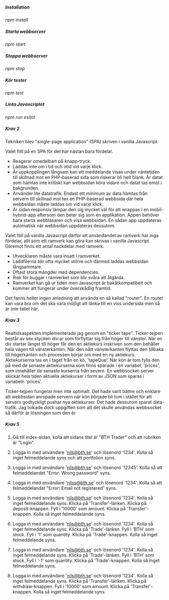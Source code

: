 
##### Installation
*npm install*

##### Starta webbserver
*npm start*

##### Stoppa webbserver
*npm stop*

##### Kör tester
*npm test*

##### Linta Javascriptet
*npm run eslint*


##### Krav 2

Tekniken blev "single-page application" (SPA) skriven i vanilla Javascript.

Valet föll på en SPA för det har nästan bara fördelar.

* Reagerar omedelbart på knapp-tryck.
* Laddas inte om i tid och otid vid varje klick.
* Är uppkopplingen långsam kan ett meddelande visas under väntetiden till
skillnad mot en PHP-baserad sida som riskerar bli helt blank.
Är datat som hämtas inte kritiskt kan webbsidan köra vidare och datat tas emot
i bakgrunden.
* Använder lite datatrafik. Endast ett minimum av data hämtas från servern till
skillnad mot tex en PHP-baserad webbsida där hela webbsidan måste laddas om vid
varje klick.
* Är sidan responsiv lämpar den sig mycket väl för att wrappas i en mobil-hybrid-app
eftersom den beter sig som en applikation.
Appen behöver bara starta webbläsaren och visa webbsidan.
En sådan app uppdateras automatisk när webbsidan uppdateras dessutom.

Valet föll på vanilla Javascript därför att användandet av ramverk har inga fördelar,
allt som ett ramverk kan göra kan skrivas i vanilla Javascript.
Däremot finns ett antal nackdelar med ramverk.

* Utvecklaren måste vara insatt i ramverket.
* Laddfilerna blir ofta mycket större och därmed laddas webbsidan långsammare.
* Oftast stora mängder med dependencies.
* Risk för buggar i ramverket som blir svåra att åtgärda.
* Ramverket kan gå ur tiden men Javascript är bakåtkompatibelt och kommer att
fungerar under överskådlig framtid.

Det fanns heller ingen anledning att använda en så kallad "router".
En router kan vara bra om det ska vara möjligt att länka till en viss
undersida men så är inte fallet här.


##### Krav 3

Realtidsaspekten implementerade jag genom en "ticker tape".
Ticker-tejpen består av sex stycken div:ar som förflyttar sig från höger
till vänster.
När en div startar längst till höger får den en aktiekurs inskriven som
den behåller hela vägen till vänsterkanten.
När den nått vänsterkanten flyttas den tillbaka till högerkanten och
processen börjar om med en ny aktiekurs.
Aktiekurserna tas en i taget från en kö, 'tapeQue'.
När kön är tom fylls den på med de senaste aktiekurserna som finns
sparade i en variabel, 'prices', som innehåller de senaste kurserna från severn.
En webbsocket-server skickar hela tiden aktuella aktiekurser i form av JSON som
sparas i variabeln 'prices'.

Ticker-tejpen fungerar men inte optimalt.
Det hade varit bättre och enklare att webbsidan anropade servern när kön började
bli tom i stället för att servern godtyckligt pushar nya aktiekurser.
Det hade dessutom sparat data-trafik.
Jag tolkade dock uppgiften som att det skulle användas webbsocket så därför
är lösningen som den är.


##### Krav 5

1. Gå till index-sidan, kolla att sidans titel är "BTH Trader" och att rubriken är "Login".

2. Logga in med användare 'nils@bth.se' och lösenord '1234'.
Kolla så inget felmeddelande syns och att portfolion syns.

3. Logga in med användare 'nils@bth.se' och lösenord '12345'.
Kolla så att felmeddelandet "Error: Wrong password" syns.

4. Logga in med användare 'nilss@bth.se' och lösenord '1234'.
Kolla så att felmeddelandet "Error: Email not registered" syns.

5. Logga in med användare 'nils@bth.se' och lösenord '1234'.
Kolla så inget felmeddelande syns.
Klicka på 'Transfer'-länken.
Klicka på deposit-knappen.
Fyll i '10000' som amount.
Klicka på 'Transfer'-knappen.
Kolla så inget felmeddelande syns.

6. Logga in med användare 'nils@bth.se' och lösenord '1234'.
Kolla så inget felmeddelande syns.
Klicka på 'Trade'-länken.
Fyll i 'BTH' som stock.
Fyll i '1' som quantity.
Klicka på 'Trade'-knappen.
Kolla så inget felmeddelande syns.

7. Logga in med användare 'nils@bth.se' och lösenord '1234'.
Kolla så inget felmeddelande syns.
Klicka på 'Trade'-länken.
Fyll i 'BTH' som stock.
Fyll i '-1' som quantity.
Klicka på 'Trade'-knappen.
Kolla så inget felmeddelande syns.

8. Logga in med användare 'nils@bth.se' och lösenord '1234'.
Kolla så inget felmeddelande syns.
Klicka på 'Transfer'-länken.
Klicka på withdraw-knappen.
Fyll i '10000' som amount.
Klicka på 'Transfer'-knappen.
Kolla så inget felmeddelande syns.
